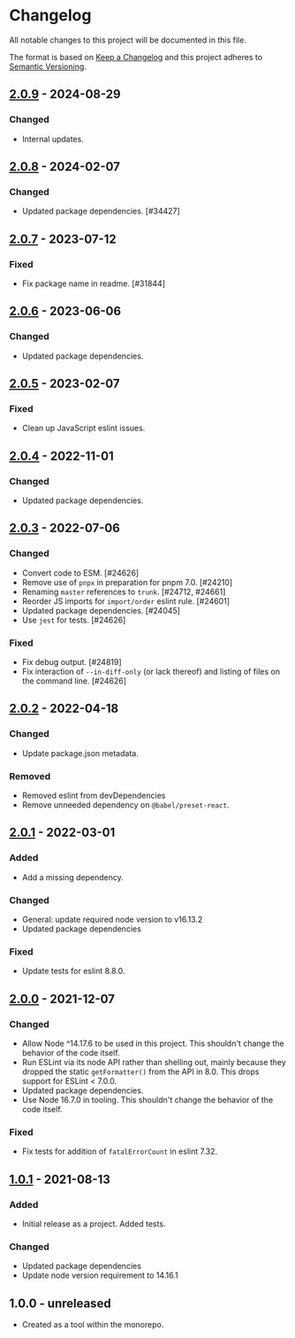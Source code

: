 # Changelog

All notable changes to this project will be documented in this file.

The format is based on [Keep a Changelog](https://keepachangelog.com/en/1.0.0/)
and this project adheres to [Semantic Versioning](https://semver.org/spec/v2.0.0.html).

## [2.0.9] - 2024-08-29
### Changed
- Internal updates.

## [2.0.8] - 2024-02-07
### Changed
- Updated package dependencies. [#34427]

## [2.0.7] - 2023-07-12
### Fixed
- Fix package name in readme. [#31844]

## [2.0.6] - 2023-06-06
### Changed
- Updated package dependencies.

## [2.0.5] - 2023-02-07
### Fixed
- Clean up JavaScript eslint issues.

## [2.0.4] - 2022-11-01
### Changed
- Updated package dependencies.

## [2.0.3] - 2022-07-06
### Changed
- Convert code to ESM. [#24626]
- Remove use of `pnpx` in preparation for pnpm 7.0. [#24210]
- Renaming `master` references to `trunk`. [#24712, #24661]
- Reorder JS imports for `import/order` eslint rule. [#24601]
- Updated package dependencies. [#24045]
- Use `jest` for tests. [#24626]

### Fixed
- Fix debug output. [#24819]
- Fix interaction of `--in-diff-only` (or lack thereof) and listing of files on the command line. [#24626]

## [2.0.2] - 2022-04-18
### Changed
- Update package.json metadata.

### Removed
- Removed eslint from devDependencies
- Remove unneeded dependency on `@babel/preset-react`.

## [2.0.1] - 2022-03-01
### Added
- Add a missing dependency.

### Changed
- General: update required node version to v16.13.2
- Updated package dependencies

### Fixed
- Update tests for eslint 8.8.0.

## [2.0.0] - 2021-12-07
### Changed
- Allow Node ^14.17.6 to be used in this project. This shouldn't change the behavior of the code itself.
- Run ESLint via its node API rather than shelling out, mainly because they dropped the static `getFormatter()` from the API in 8.0. This drops support for ESLint < 7.0.0.
- Updated package dependencies.
- Use Node 16.7.0 in tooling. This shouldn't change the behavior of the code itself.

### Fixed
- Fix tests for addition of `fatalErrorCount` in eslint 7.32.

## [1.0.1] - 2021-08-13
### Added
- Initial release as a project. Added tests.

### Changed
- Updated package dependencies
- Update node version requirement to 14.16.1

## 1.0.0 - unreleased

* Created as a tool within the monorepo.

[2.0.9]: https://github.com/Automattic/eslint-changed/compare/2.0.8...2.0.9
[2.0.8]: https://github.com/Automattic/eslint-changed/compare/2.0.7...2.0.8
[2.0.7]: https://github.com/Automattic/eslint-changed/compare/2.0.6...2.0.7
[2.0.6]: https://github.com/Automattic/eslint-changed/compare/2.0.5...2.0.6
[2.0.5]: https://github.com/Automattic/eslint-changed/compare/2.0.4...2.0.5
[2.0.4]: https://github.com/Automattic/eslint-changed/compare/2.0.3...2.0.4
[2.0.3]: https://github.com/Automattic/eslint-changed/compare/2.0.2...2.0.3
[2.0.2]: https://github.com/Automattic/eslint-changed/compare/2.0.1...2.0.2
[2.0.1]: https://github.com/Automattic/eslint-changed/compare/2.0.0...2.0.1
[2.0.0]: https://github.com/Automattic/eslint-changed/compare/1.0.1...2.0.0
[1.0.1]: https://github.com/Automattic/eslint-changed/compare/1.0.0...1.0.1
